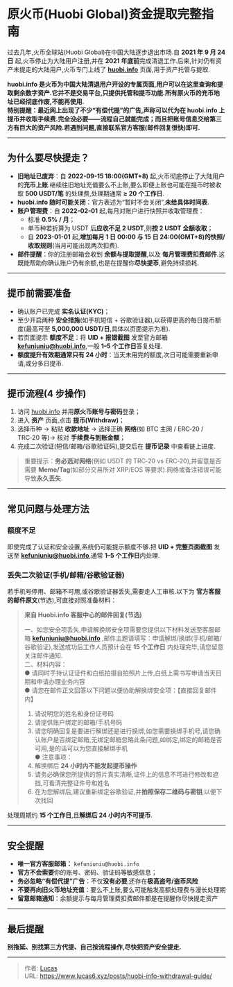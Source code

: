 # 原火币(Huobi Global)资金提取完整指南


过去几年,火币全球站(Huobi Global)在中国大陆逐步退出市场.自 **2021 年 9 月 24 日** 起,火币停止为大陆用户注册,并在 **2021 年底前**完成清退工作.后来,针对仍有资产未提走的大陆用户,火币专门上线了 [**huobi.info**](https://www.huobi.info/) 页面,用于资产托管与提取.

**huobi.info 是火币为中国大陆清退用户开设的专属页面,用户可以在这里查询和提取剩余数字资产.它并不是交易平台,只提供托管和提币功能.所有原火币的充币地址已经彻底作废,不能再使用.**  
**特别提醒：最近网上出现了不少“有偿代提”的广告,声称可以代为在 huobi.info 上提币并收取手续费.完全没必要——流程自己就能完成；而且把账号信息交给第三方有巨大的资产风险.若遇到问题,直接联系官方客服(邮件回复很快)即可.**

---

## 为什么要尽快提走？

- **旧地址已废弃**：自 **2022-09-15 18:00(GMT+8)** 起,火币彻底停止了大陆用户的**充币上账**.继续往旧地址充值要么不上账,要么即便上账也可能在提币时被收取 **500 USDT/笔** 的处理费,处理期通常 **≥ 20 个工作日**.  
- **huobi.info 随时可能关闭**：官方表述为“暂时不会关闭”,**未给具体时间表**.  
- **账户管理费**：自 **2022-02-01** 起,每月对账户进行快照并收取管理费：  
  - 标准 **0.5% / 月**；  
  - 单币种若折算为 USDT 后**应收不足 2 USDT**,则**按 2 USDT 全额收取**；  
  - 自 **2023-01-01** 起,**增加每月 1 日 00:00 与 15 日 24:00(GMT+8)的快照/收取规则**(当月可能出现两次扣费).  
- **邮件提醒**：你的注册邮箱会收到 **余额与提取提醒**,以及 **每月管理费扣费邮件**.这既能帮助你确认账户仍有余额,也是在提醒你**尽快提币**,避免持续损耗.

---

## 提币前需要准备

- 确认账户已完成 **实名认证(KYC)**；  
- 至少开启两种 **安全措施**(如手机短信 + 谷歌验证器),以获得更高的每日提币额度(最高可至 **5,000,000 USDT/日**,具体以页面提示为准).  
- 若页面提示 **额度不足**：将 **UID + 报错截图** 发至官方邮箱 **kefuniuniu@huobi.info**,一般 **1–5 个工作日**答复处理.  
- **额度提升有效期通常只有 24 小时**：当天未用完的额度,次日可能需要重新申请,或分多日提币.

---

## 提币流程(4 步操作)

1. 访问 [huobi.info](https://www.huobi.info) 并用**原火币账号与密码**登录；  
2. 进入 **资产** 页面,点击 **提币(Withdraw)**；  
3. 选择币种 → 粘贴 **收款地址** → 选择正确 **网络**(如 BTC 主网 / ERC‑20 / TRC‑20 等)→ 核对 **手续费与到账金额**；  
4. 完成二次验证(短信/邮箱/谷歌验证码),提交后在 **提币记录** 中查看链上进度.

> 重要提示：**务必选对网络**(例如 USDT 的 TRC‑20 vs ERC‑20),并留意是否需要 **Memo/Tag**(如部分交易所对 XRP/EOS 等要求).网络或备注错误可能导致**永久丢失**.

---

## 常见问题与处理方法

### 额度不足
即使完成了认证和安全设置,系统仍可能提示额度不够.把 **UID + 完整页面截图** 发送至 **kefuniuniu@huobi.info**,通常 **1–5 个工作日**内处理.

### 丢失二次验证(手机/邮箱/谷歌验证器)
若手机号停用、邮箱不可用,或谷歌验证器丢失,需要走人工审核.以下为 **官方客服的邮件原文**(节选),可直接对照准备材料：

> **来自 Huobi.info 客服中心的邮件回复(节选)**  
>  
> 一、如您安全项丢失,申请解换绑安全项需要您提供以下材料发送至客服邮箱 **kefuniuniu@huobi.info** ,邮件主题请填写：申请解绑/换绑(手机/邮箱/谷歌验证),发送成功后工作人员预计会在 **15 个工作日** 内处理完毕,请您留意关注邮件通知.  
> 二、材料内容：  
> ● 请同时手持认证证件和白纸拍摄自拍照片上传,白纸上需书写申请当天日期和申请办理业务内容  
> ● 请您在邮件正文回答以下问题以便协助解换绑安全项：【直接回复邮件内】  
> 1. 请说明您的姓名和身份证号码  
> 2. 请提供账户绑定的邮箱/手机号码  
> 3. 请您明确回复是要进行解绑还是进行换绑,如您需要换绑手机号,请您确认账户是否绑定邮箱,无绑定邮箱忽略此条问题,如绑定,绑定的邮箱是否可用,是的话可以为您直接解绑手机  
> ● 注意事项：  
> 1. 解换绑后 **24 小时内不能发起提币操作**  
> 2. 请务必确保您所提供的照片真实清晰,证件上的信息不可进行修改和遮挡,可看清完整证件号和姓名  
> 3. 在为您解绑后,建议重新绑定谷歌验证,并**拍照保存二维码与密钥**,以便下次找回

处理周期约 **15 个工作日**,且**解绑后 24 小时内不可提币**.

---

## 安全提醒

- **唯一官方客服邮箱：** `kefuniuniu@huobi.info`  
- **官方不会索要**你的账号、密码、验证码等敏感信息；  
- **务必忽略“有偿代提”广告**：不仅**没有必要**,还存在**极高盗号/盗币风险**
- **不要再向旧火币地址充值**：要么不上账,要么可能触发高额处理费与漫长处理期
- **留意邮箱通知**：余额提示与每月管理费扣费邮件都是在提醒你尽快提走资产

---

## 最后提醒

**别拖延、别找第三方代提、自己按流程操作,尽快把资产安全提走.**



---

> 作者: [Lucas](https://www.lucas6.xyz)  
> URL: https://www.lucas6.xyz/posts/huobi-info-withdrawal-guide/  

